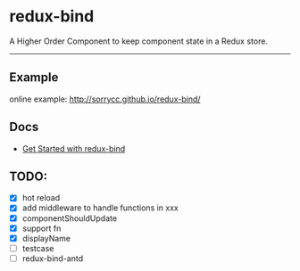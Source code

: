 # redux-bind

A Higher Order Component to keep component state in a Redux store.

---

## Example

online example: http://sorrycc.github.io/redux-bind/

## Docs

- [Get Started with redux-bind](https://github.com/sorrycc/redux-bind/issues/1)

## TODO:

- [x] hot reload
- [x] add middleware to handle functions in xxx
- [x] componentShouldUpdate
- [x] support fn
- [x] displayName
- [ ] testcase
- [ ] redux-bind-antd
